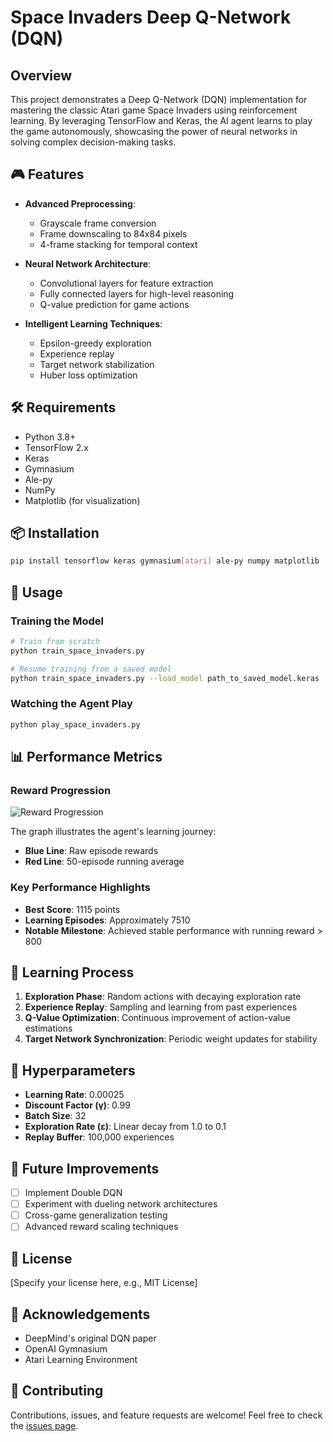 # Space Invaders Deep Q-Network (DQN)

## Overview

This project demonstrates a Deep Q-Network (DQN) implementation for mastering the classic Atari game Space Invaders using reinforcement learning. By leveraging TensorFlow and Keras, the AI agent learns to play the game autonomously, showcasing the power of neural networks in solving complex decision-making tasks.

## 🎮 Features

- **Advanced Preprocessing**: 
  - Grayscale frame conversion
  - Frame downscaling to 84x84 pixels
  - 4-frame stacking for temporal context

- **Neural Network Architecture**:
  - Convolutional layers for feature extraction
  - Fully connected layers for high-level reasoning
  - Q-value prediction for game actions

- **Intelligent Learning Techniques**:
  - Epsilon-greedy exploration
  - Experience replay
  - Target network stabilization
  - Huber loss optimization

## 🛠 Requirements

- Python 3.8+
- TensorFlow 2.x
- Keras
- Gymnasium
- Ale-py
- NumPy
- Matplotlib (for visualization)

## 📦 Installation

```bash
pip install tensorflow keras gymnasium[atari] ale-py numpy matplotlib
```

## 🚀 Usage

### Training the Model

```bash
# Train from scratch
python train_space_invaders.py

# Resume training from a saved model
python train_space_invaders.py --load_model path_to_saved_model.keras
```

### Watching the Agent Play

```bash
python play_space_invaders.py
```

## 📊 Performance Metrics

### Reward Progression

![Reward Progression](reward_progression.png)

The graph illustrates the agent's learning journey:
- **Blue Line**: Raw episode rewards
- **Red Line**: 50-episode running average

### Key Performance Highlights

- **Best Score**: 1115 points
- **Learning Episodes**: Approximately 7510
- **Notable Milestone**: Achieved stable performance with running reward > 800

## 🧠 Learning Process

1. **Exploration Phase**: Random actions with decaying exploration rate
2. **Experience Replay**: Sampling and learning from past experiences
3. **Q-Value Optimization**: Continuous improvement of action-value estimations
4. **Target Network Synchronization**: Periodic weight updates for stability

## 🔬 Hyperparameters

- **Learning Rate**: 0.00025
- **Discount Factor (γ)**: 0.99
- **Batch Size**: 32
- **Exploration Rate (ε)**: Linear decay from 1.0 to 0.1
- **Replay Buffer**: 100,000 experiences

## 🚧 Future Improvements

- [ ] Implement Double DQN
- [ ] Experiment with dueling network architectures
- [ ] Cross-game generalization testing
- [ ] Advanced reward scaling techniques

## 📝 License

[Specify your license here, e.g., MIT License]

## 🙏 Acknowledgements

- DeepMind's original DQN paper
- OpenAI Gymnasium
- Atari Learning Environment

## 🤝 Contributing

Contributions, issues, and feature requests are welcome! Feel free to check the [issues page](your-github-repo-issues-link).